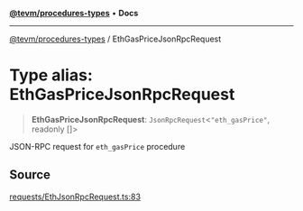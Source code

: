 [**@tevm/procedures-types**](../README.md) • **Docs**

***

[@tevm/procedures-types](../globals.md) / EthGasPriceJsonRpcRequest

# Type alias: EthGasPriceJsonRpcRequest

> **EthGasPriceJsonRpcRequest**: `JsonRpcRequest`\<`"eth_gasPrice"`, readonly []\>

JSON-RPC request for `eth_gasPrice` procedure

## Source

[requests/EthJsonRpcRequest.ts:83](https://github.com/evmts/tevm-monorepo/blob/main/packages/procedures-types/src/requests/EthJsonRpcRequest.ts#L83)
